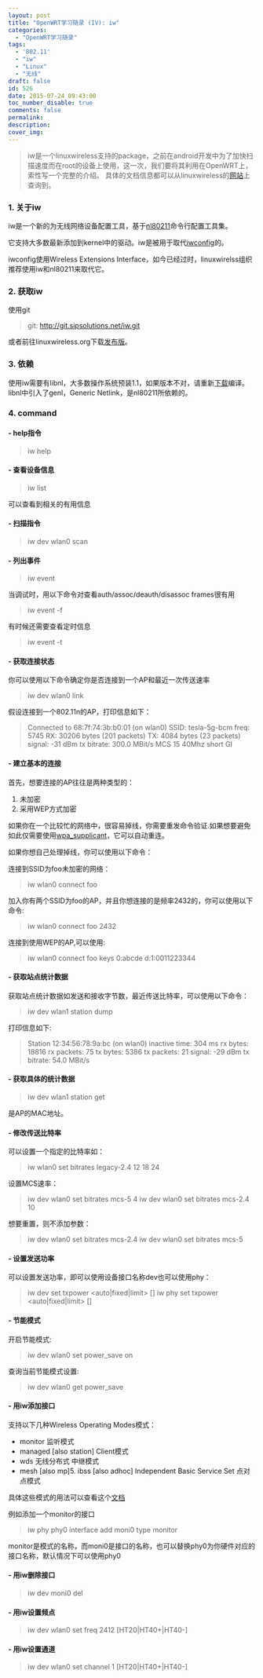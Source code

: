 ```yaml
---
layout: post
title: "OpenWRT学习随录 (IV): iw"
categories:
  - "OpenWRT学习随录"
tags:
  - '802.11'
  - "iw"
  - "Linux"
  - "无线"
draft: false
id: 526
date: 2015-07-24 09:43:00
toc_number_disable: true
comments: false
permalink:
description:
cover_img:
---
```


> iw是一个linuxwireless支持的package，之前在android开发中为了加快扫描速度而在root的设备上使用，这一次，我们要将其利用在OpenWRT上，索性写一个完整的介绍。
> 具体的文档信息都可以从linuxwireless的[网站](http://linuxwireless.org/en/users/Documentation/iw/)上查询到。

### 1. 关于iw

iw是一个新的为无线网络设备配置工具，基于[nl80211](http://linuxwireless.org/en/developers/Documentation/nl80211/)命令行配置工具集。

它支持大多数最新添加到kernel中的驱动。iw是被用于取代[iwconfig](http://linuxwireless.org/en/users/Documentation/iw/replace-iwconfig)的。

iwconfig使用Wireless Extensions Interface，如今已经过时，linuxwirelss组织推荐使用iw和nl80211来取代它。

### 2. 获取iw

使用git

> git: http://git.sipsolutions.net/iw.git

或者前往linuxwireless.org下载[发布版](https://www.kernel.org/pub/software/network/iw/)。

### 3. 依赖

使用iw需要有libnl，大多数操作系统预装1.1，如果版本不对，请重新[下载](http://www.infradead.org/~tgr/libnl/)编译。libnl中引入了genl，Generic Netlink，是nl80211所依赖的。

### 4. command

#### - help指令

> iw help

#### - 查看设备信息

> iw list

可以查看到相关的有用信息

#### - 扫描指令

> iw dev wlan0 scan

#### - 列出事件

> iw event

当调试时，用以下命令对查看auth/assoc/deauth/disassoc frames很有用

> iw event -f

有时候还需要查看定时信息

> iw event -t

#### - 获取连接状态

你可以使用以下命令确定你是否连接到一个AP和最近一次传送速率

> iw dev wlan0 link

假设连接到一个802.11n的AP，打印信息如下：

> Connected to 68:7f:74:3b:b0:01 (on wlan0)
>           SSID: tesla-5g-bcm
>           freq: 5745
>           RX: 30206 bytes (201 packets)
>           TX: 4084 bytes (23 packets)
>           signal: -31 dBm
>           tx bitrate: 300.0 MBit/s MCS 15 40Mhz short GI

#### - 建立基本的连接

首先，想要连接的AP往往是两种类型的：

1.  未加密
2.  采用WEP方式加密

如果你在一个比较忙的网络中，很容易掉线，你需要重发命令验证.如果想要避免如此仅需要使用[wpa_supplicant](http://linuxwireless.org/en/users/Documentation/wpa_supplicant/)，它可以自动重连。

如果你想自己处理掉线，你可以使用以下命令：

连接到SSID为foo未加密的网络：

> iw wlan0 connect foo

加入你有两个SSID为foo的AP，并且你想连接的是频率2432的，你可以使用以下命令:

> iw wlan0 connect foo 2432

连接到使用WEP的AP,可以使用:

> iw wlan0 connect foo keys 0:abcde d:1:0011223344

#### - 获取站点统计数据

获取站点统计数据如发送和接收字节数，最近传送比特率，可以使用以下命令：

> iw dev wlan1 station dump

打印信息如下:

> Station 12:34:56:78:9a:bc (on wlan0)
>          inactive time:  304 ms
>          rx bytes:       18816
>          rx packets:     75
>          tx bytes:       5386
>          tx packets:     21
>          signal:         -29 dBm
>          tx bitrate:     54.0 MBit/s

#### - 获取具体的统计数据

> iw dev wlan1 station get <peer-MAC-address>

<peer-MAC-address> 是AP的MAC地址。

#### - 修改传送比特率

可以设置一个指定的比特率如：

> iw wlan0 set bitrates legacy-2.4 12 18 24

设置MCS速率：

> iw dev wlan0 set bitrates mcs-5 4
>   iw dev wlan0 set bitrates mcs-2.4 10

想要重置，则不添加参数：

> iw dev wlan0 set bitrates mcs-2.4
>   iw dev wlan0 set bitrates mcs-5

#### - 设置发送功率

可以设置发送功率，即可以使用设备接口名称dev也可以使用phy：

> iw dev <devname> set txpower &lt;auto|fixed|limit> [<tx power in mBm>]
>   iw phy <phyname> set txpower &lt;auto|fixed|limit> [<tx power in mBm>]

#### - 节能模式

开启节能模式:

> iw dev wlan0 set power_save on

查询当前节能模式设置:

> iw dev wlan0 get power_save

#### - 用iw添加接口

支持以下几种Wireless Operating Modes模式：

* monitor 监听模式
* managed [also station] Client模式
* wds 无线分布式 中继模式
* mesh [also mp]5.  ibss [also adhoc] Independent Basic Service Set 点对点模式

具体这些模式的用法可以查看这个[文档](http://linuxwireless.org/en/users/Documentation/modes/)

例如添加一个monitor的接口

> iw phy phy0 interface add moni0 type monitor

monitor是模式的名称，而moni0是接口的名称，也可以替换phy0为你硬件对应的接口名称，默认情况下可以使用phy0

#### - 用iw删除接口

> iw dev moni0 del

#### - 用iw设置频点

> iw dev wlan0 set freq 2412 [HT20|HT40+|HT40-]

#### - 用iw设置通道

> iw dev wlan0 set channel 1 [HT20|HT40+|HT40-]
